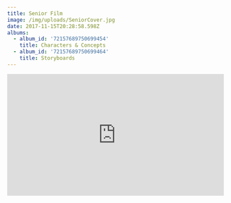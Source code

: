 ```yaml
---
title: Senior Film
image: /img/uploads/SeniorCover.jpg
date: 2017-11-15T20:28:58.598Z
albums:
  - album_id: '72157689750699454'
    title: Characters & Concepts
  - album_id: '72157689750699464'
    title: Storyboards
---
```

<div class="video-wrapper" style="position:relative;height:0;padding-bottom:56.25%"><iframe src="https://www.youtube.com/embed/a_pKuOMkCyE?ecver=2" width="640" height="360" frameborder="0" gesture="media" style="position:absolute;width:100%;height:100%;left:0" class="video" allowfullscreen></iframe></div>
